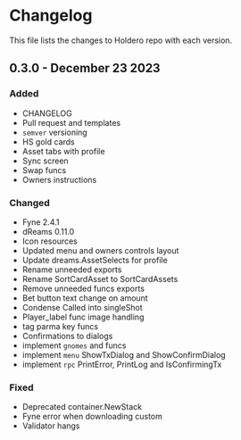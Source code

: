 # Changelog

This file lists the changes to Holdero repo with each version.

## 0.3.0 - December 23 2023

### Added

* CHANGELOG
* Pull request and templates
* `semver` versioning 
* HS gold cards
* Asset tabs with profile
* Sync screen
* Swap funcs
* Owners instructions

### Changed

* Fyne 2.4.1
* dReams 0.11.0
* Icon resources 
* Updated menu and owners controls layout
* Update dreams.AssetSelects for profile
* Rename unneeded exports
* Rename SortCardAsset to SortCardAssets
* Remove unneeded funcs exports
* Bet button text change on amount
* Condense Called into singleShot
* Player_label func image handling
* tag parma key funcs
* Confirmations to dialogs 
* implement `gnomes` and funcs
* implement `menu` ShowTxDialog and ShowConfirmDialog
* implement `rpc` PrintError, PrintLog and IsConfirmingTx

### Fixed

* Deprecated container.NewStack
* Fyne error when downloading custom
* Validator hangs